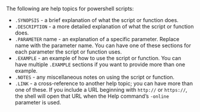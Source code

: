 
The following are help topics for powershell scripts:

 * `.SYNOPSIS` - a brief explanation of what the script or function does.
 * `.DESCRIPTION` - a more detailed explanation of what the script or function does.
 * `.PARAMETER` name - an explanation of a specific parameter.
   Replace name with the parameter name.
   You can have one of these sections for each parameter the script or function uses.
 * `.EXAMPLE` -  an example of how to use the script or function.
   You can have multiple `.EXAMPLE` sections if you want to provide more than
   one example.
 * `.NOTES` - any miscellaneous notes on using the script or function.
 * `.LINK` - a cross-reference to another help topic; you can have
   more than one of these. If you include a URL beginning with `http://`
   or `https://`, the shell will open that URL when the Help command’s
   `-online` parameter is used.

